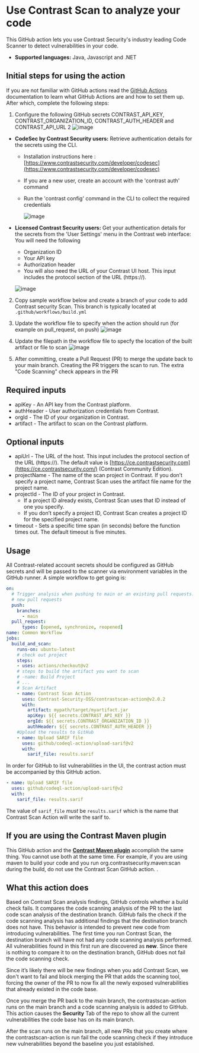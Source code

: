 # Use Contrast Scan to analyze your code
This GitHub action lets you use Contrast Security's industry leading Code Scanner to detect vulnerabilities in your code.
- **Supported languages:** Java, Javascript and .NET

## **Initial steps for using the action**
If you are not familiar with GitHub actions read the
[GitHub Actions](https://docs.github.com/en/actions) documentation to learn what GitHub Actions are and how to set them
up. After which, complete the following steps:

1. Configure the following GitHub secrets CONTRAST_API_KEY, CONTRAST_ORGANIZATION_ID, CONTRAST_AUTH_HEADER and CONTRAST_API_URL 
2
   ![image](https://user-images.githubusercontent.com/24421341/195881793-1ae0c552-8701-4501-a5b9-25863b0c84a5.png)

- **CodeSec by Contrast Security users:** Retrieve authentication details for the secrets using the CLI.
  - Installation instructions here : [https://www.contrastsecurity.com/developer/codesec](https://www.contrastsecurity.com/developer/codesec)
  - If you are a new user, create an account with the 'contrast auth' command
  - Run the 'contrast config' command in the CLI to collect the required credentials
  
    ![image](https://user-images.githubusercontent.com/24421341/195882697-cd56ea93-01d3-43d4-99e6-9005e7683111.png)

- **Licensed Contrast Security users:** Get your authentication details for the secrets from the 'User Settings' menu in the Contrast web interface: You will need the following 
  - Organization ID
  - Your API key
  - Authorization header
  - You will also need the URL of your Contrast UI host. This input includes the protocol section of the URL (https://).
  
  ![image](https://user-images.githubusercontent.com/24421341/195883255-b436a666-a040-478a-a9d5-15314097695b.png)

2. Copy sample workflow below and create a branch of your code to add Contrast security Scan. This branch is typically located at `.github/workflows/build.yml`

3. Update the workflow file to specify when the action should run (for example on pull_request, on push)
   ![image](https://user-images.githubusercontent.com/24421341/195884528-f5120ff0-bb8e-43e5-978f-5fe3744e186e.png)

4. Update the filepath in the workflow file to specfy the location of the built artifact or file to scan
  ![image](https://user-images.githubusercontent.com/24421341/195884756-d83e7c02-bea5-427c-a391-6808e5b489aa.png)

5. After committing, create a Pull Request (PR) to merge the update back to your main branch. Creating the PR triggers the scan to run. The extra "Code Scanning" check appears in the PR


## Required inputs
- apiKey - An API key from the Contrast platform.
- authHeader - User authorization credentials from Contrast.
- orgId - The ID of your organization in Contrast.
- artifact - The artifact to scan on the Contrast platform.
## Optional inputs
- apiUrl - The URL of the host. This input includes the protocol section of the URL (https://). The default value is [https://ce.contrastsecurity.com](https://ce.contrastsecurity.com/) (Contrast Community Edition).
- projectName - The name of the scan project in Contrast.
  If you don’t specify a project name, Contrast Scan uses the artifact file name for the project name.
- projectId - The ID of your project in Contrast.
  - If a project ID already exists, Contrast Scan uses that ID instead of one you specify.
  - If you don’t specify a project ID, Contrast Scan creates a project ID for the specified project name.
- timeout - Sets a specific time span (in seconds) before the function times out. The default timeout is five minutes.
## Usage
All Contrast-related account secrets should be configured as GitHub secrets and will be passed to the scanner via
environment variables in the GitHub runner.
A simple workflow to get going is:
```yaml
on:
  # Trigger analysis when pushing to main or an existing pull requests.  Also trigger on
  # new pull requests
  push:
    branches:
      - main
  pull_request:
      types: [opened, synchronize, reopened]
name: Common Workflow
jobs:
  build_and_scan:
    runs-on: ubuntu-latest
    # check out project
    steps:
    - uses: actions/checkout@v2
    # steps to build the artifact you want to scan
    # -name: Build Project
    # ...
    # Scan Artifact    
    - name: Contrast Scan Action
      uses: Contrast-Security-OSS/contrastscan-action@v2.0.2
      with:
        artifact: mypath/target/myartifact.jar
        apiKey: ${{ secrets.CONTRAST_API_KEY }}
        orgId: ${{ secrets.CONTRAST_ORGANIZATION_ID }}
        authHeader: ${{ secrets.CONTRAST_AUTH_HEADER }}
    #Upload the results to GitHub      
    - name: Upload SARIF file
      uses: github/codeql-action/upload-sarif@v2
      with:
        sarif_file: results.sarif
```
In order for GitHub to list vulnerabilities in the UI, the contrast action must be accompanied by this GitHub action.
```yaml
- name: Upload SARIF file
  uses: github/codeql-action/upload-sarif@v2
  with:
    sarif_file: results.sarif
```
The value of `sarif_file` *must* be `results.sarif` which is the name that Contrast Scan Action will write the sarif to.
## **If you are using the Contrast Maven plugin**
This GitHub action and the **[Contrast Maven plugin](https://github.com/Contrast-Security-OSS/contrast-maven-plugin)** accomplish the same thing. You cannot use both at the same time.
For example, if you are using maven to build your code and you run org.contrastsecurity.maven:scan during the build, do not use the Contrast Scan GitHub action.
.
## What this action does
Based on Contrast Scan analysis findings, GitHub controls whether a build check fails. It compares the code scanning analysis of the PR to the last code scan analysis of the destination branch.
GitHub fails the check if the code scanning analysis has additional findings that the destination branch does not have. This behavior is intended to prevent new code from introducing vulnerabilities.
The first time you run Contrast Scan, the destination branch will have not had any code scanning analysis performed. All vulnerabilities found in this first run are discovered as **new**. Since there is nothing to compare it to on the destination branch, GitHub does not fail the code scanning check.

Since it’s likely there will be new findings when you add Contrast Scan, we don't want to fail and block merging the PR that adds the scanning tool, forcing the owner of the PR to now fix all the newly exposed vulnerabilities that already existed in the code base.

Once you merge the PR back to the main branch, the contrastscan-action runs on the main branch and a code scanning analysis is added to GitHub.  This action causes the **Security** Tab of the repo to show all the current vulnerabilities the code base has on its main branch.

After the scan runs on the main branch, all new PRs that you create where the contrastscan-action is run fail the code scanning check if they introduce new vulnerabilities beyond the baseline you just established.
